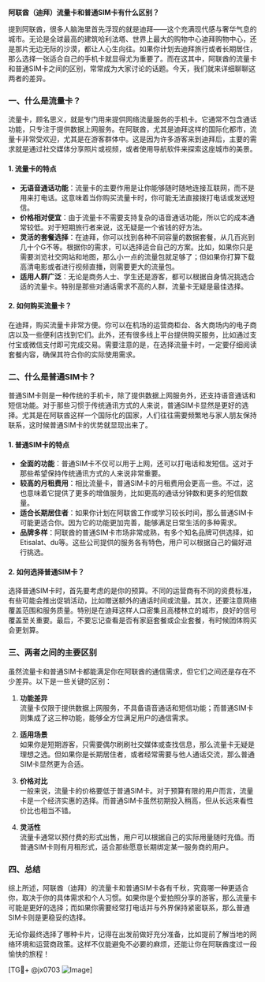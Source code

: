 **阿联酋（迪拜）流量卡和普通SIM卡有什么区别？**

提到阿联酋，很多人脑海里首先浮现的就是迪拜——这个充满现代感与奢华气息的城市。无论是全球最高的建筑哈利法塔、世界上最大的购物中心迪拜购物中心，还是那片无边无际的沙漠，都让人心生向往。如果你计划去迪拜旅行或者长期居住，那么选择一张适合自己的手机卡就显得尤为重要了。而在这其中，阿联酋的流量卡和普通SIM卡之间的区别，常常成为大家讨论的话题。今天，我们就来详细聊聊这两者的差异。

### 一、什么是流量卡？

流量卡，顾名思义，就是专门用来提供网络流量服务的手机卡。它通常不包含通话功能，只专注于提供数据上网服务。在阿联酋，尤其是迪拜这样的国际化都市，流量卡非常受欢迎，尤其是在游客群体中。这是因为许多游客来到迪拜后，主要的需求就是通过社交媒体分享照片或视频，或者使用导航软件来探索这座城市的美景。

#### 1. **流量卡的特点**
   - **无语音通话功能**：流量卡的主要作用是让你能够随时随地连接互联网，而不是用来打电话。这意味着当你购买流量卡时，你可能无法直接拨打电话或发送短信。
   - **价格相对便宜**：由于流量卡不需要支持复杂的语音通话功能，所以它的成本通常较低。对于短期旅行者来说，这无疑是一个省钱的好方法。
   - **灵活的套餐选择**：在迪拜，你可以找到各种不同容量的数据套餐，从几百兆到几十个G不等。根据你的需求，可以选择适合自己的方案。比如，如果你只是需要浏览社交网站和地图，那么小一点的流量包就足够了；但如果你打算下载高清电影或者进行视频直播，则需要更大的流量包。
   - **适用人群广泛**：无论是商务人士、学生还是游客，都可以根据自身情况挑选合适的流量卡。特别是那些对通话需求不高的人群，流量卡无疑是最佳选择。

#### 2. **如何购买流量卡？**
在迪拜，购买流量卡非常方便。你可以在机场的运营商柜台、各大商场内的电子商店以及一些便利店找到它们。此外，还有很多线上平台提供购买服务，比如通过支付宝或微信支付即可完成交易。需要注意的是，在选择流量卡时，一定要仔细阅读套餐内容，确保其符合你的实际使用需求。

### 二、什么是普通SIM卡？

普通SIM卡则是一种传统的手机卡，除了提供数据上网服务外，还支持语音通话和短信功能。对于那些习惯于传统通讯方式的人来说，普通SIM卡显然是更好的选择。尤其是在阿联酋这样一个国际化的国家，人们往往需要频繁地与家人朋友保持联系，这时候普通SIM卡的优势就显现出来了。

#### 1. **普通SIM卡的特点**
   - **全面的功能**：普通SIM卡不仅可以用于上网，还可以打电话和发短信。这对于那些希望保持传统通讯方式的人来说非常重要。
   - **较高的月租费用**：相比流量卡，普通SIM卡的月租费用会更高一些。不过，这也意味着它提供了更多的增值服务，比如更高的通话分钟数和更多的短信数量。
   - **适合长期居住者**：如果你计划在阿联酋工作或学习较长时间，那么普通SIM卡可能更适合你。因为它的功能更加完善，能够满足日常生活的多种需求。
   - **品牌多样**：阿联酋的普通SIM卡市场非常成熟，有多个知名品牌可供选择，如Etisalat、du等。这些公司提供的服务各有特色，用户可以根据自己的偏好进行挑选。

#### 2. **如何选择普通SIM卡？**
选择普通SIM卡时，首先要考虑的是你的预算。不同的运营商有不同的资费标准，有些可能会推出促销活动，比如赠送额外的通话时间或流量。其次，还要注意网络覆盖范围和服务质量。特别是在迪拜这样人口密集且高楼林立的城市，良好的信号覆盖至关重要。最后，不要忘记查看是否有家庭套餐或企业套餐，有时候团体购买会更划算。

### 三、两者之间的主要区别

虽然流量卡和普通SIM卡都能满足你在阿联酋的通信需求，但它们之间还是存在不少差异。以下是一些关键的区别：

1. **功能差异**  
   流量卡仅限于提供数据上网服务，不具备语音通话和短信功能；而普通SIM卡则集成了这三种功能，能够全方位满足用户的通信需求。

2. **适用场景**  
   如果你是短期游客，只需要偶尔刷刷社交媒体或查找信息，那么流量卡无疑是理想之选。但如果你是长期居住者，或者经常需要与他人通话交流，那么普通SIM卡显然更为合适。

3. **价格对比**  
   一般来说，流量卡的价格要低于普通SIM卡。对于预算有限的用户而言，流量卡是一个经济实惠的选择。而普通SIM卡虽然初期投入稍高，但从长远来看性价比也相当不错。

4. **灵活性**  
   流量卡通常以预付费的形式出售，用户可以根据自己的实际用量随时充值。而普通SIM卡则有月租形式，适合那些愿意长期绑定某一服务商的用户。

### 四、总结

综上所述，阿联酋（迪拜）的流量卡和普通SIM卡各有千秋，究竟哪一种更适合你，取决于你的具体需求和个人习惯。如果你是个爱拍照分享的游客，那么流量卡可能是更好的选择；而如果你需要经常打电话并与外界保持紧密联系，那么普通SIM卡则是更稳妥的选择。

无论你最终选择了哪种卡片，记得在出发前做好充分准备，比如提前了解当地的网络环境和运营商政策。这样不仅能避免不必要的麻烦，还能让你在阿联酋度过一段愉快的旅程！

[TG💪+ @jx0703 ![Image](https://github.com/user-attachments/assets/dbca1d08-cadb-493c-b0ec-ad6f7a83f270)]